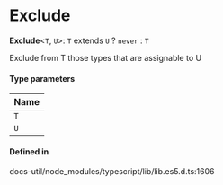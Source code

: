 # Exclude

 **Exclude**<`T`, `U`\>: `T` extends `U` ? `never` : `T`

Exclude from T those types that are assignable to U

#### Type parameters

| Name |
| :------ |
| `T` | `object` |
| `U` | `object` |

#### Defined in

docs-util/node_modules/typescript/lib/lib.es5.d.ts:1606
